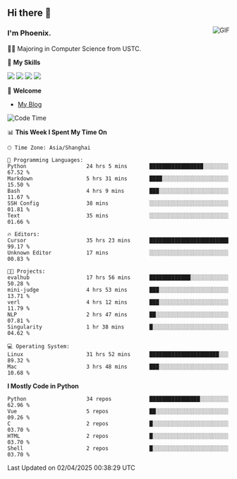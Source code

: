 ## Hi there 👋
<img align="right" alt="GIF" src="https://raw.githubusercontent.com/JoeyBling/JoeyBling/master/pic/pusheencode.gif" />

### I'm Phoenix.

👨‍🎓 Majoring in Computer Science from USTC.

🌟 **My Skills**

![](https://img.shields.io/badge/-Python-3e74a2?style=flat-square&logo=Python&logoColor=fff)
![](https://img.shields.io/badge/-C++-9f62a5?style=flat&logo=cplusplus&logoColor=white)
![](https://img.shields.io/badge/-Linux-185886?style=flat-square&logo=Linux&logoColor=fff)
![](https://img.shields.io/badge/-Rust-ff4136?style=flat-square&logo=Rust&logoColor=fff)

💬 **Welcome**

- [My Blog](https://ysy-phoenix.github.io/)

<!--START_SECTION:waka-->
![Code Time](http://img.shields.io/badge/Code%20Time-1%2C345%20hrs%2013%20mins-blue)

📊 **This Week I Spent My Time On** 

```text
🕑︎ Time Zone: Asia/Shanghai

💬 Programming Languages: 
Python                   24 hrs 5 mins       █████████████████░░░░░░░░   67.52 % 
Markdown                 5 hrs 31 mins       ████░░░░░░░░░░░░░░░░░░░░░   15.50 % 
Bash                     4 hrs 9 mins        ███░░░░░░░░░░░░░░░░░░░░░░   11.67 % 
SSH Config               38 mins             ░░░░░░░░░░░░░░░░░░░░░░░░░   01.81 % 
Text                     35 mins             ░░░░░░░░░░░░░░░░░░░░░░░░░   01.66 % 

🔥 Editors: 
Cursor                   35 hrs 23 mins      █████████████████████████   99.17 % 
Unknown Editor           17 mins             ░░░░░░░░░░░░░░░░░░░░░░░░░   00.83 % 

🐱‍💻 Projects: 
evalhub                  17 hrs 56 mins      █████████████░░░░░░░░░░░░   50.28 % 
mini-judge               4 hrs 53 mins       ███░░░░░░░░░░░░░░░░░░░░░░   13.71 % 
verl                     4 hrs 12 mins       ███░░░░░░░░░░░░░░░░░░░░░░   11.79 % 
NLP                      2 hrs 47 mins       ██░░░░░░░░░░░░░░░░░░░░░░░   07.81 % 
Singularity              1 hr 38 mins        █░░░░░░░░░░░░░░░░░░░░░░░░   04.62 % 

💻 Operating System: 
Linux                    31 hrs 52 mins      ██████████████████████░░░   89.32 % 
Mac                      3 hrs 48 mins       ███░░░░░░░░░░░░░░░░░░░░░░   10.68 % 
```

**I Mostly Code in Python** 

```text
Python                   34 repos            ████████████████░░░░░░░░░   62.96 % 
Vue                      5 repos             ██░░░░░░░░░░░░░░░░░░░░░░░   09.26 % 
C                        2 repos             █░░░░░░░░░░░░░░░░░░░░░░░░   03.70 % 
HTML                     2 repos             █░░░░░░░░░░░░░░░░░░░░░░░░   03.70 % 
Shell                    2 repos             █░░░░░░░░░░░░░░░░░░░░░░░░   03.70 % 
```




 Last Updated on 02/04/2025 00:38:29 UTC
<!--END_SECTION:waka-->

<!--
**ysy-phoenix/ysy-phoenix** is a ✨ _special_ ✨ repository because its `README.md` (this file) appears on your GitHub profile.

Here are some ideas to get you started:

- 🔭 I’m currently working on ...
- 🌱 I’m currently learning ...
- 👯 I’m looking to collaborate on ...
- 🤔 I’m looking for help with ...
- 💬 Ask me about ...
- 📫 How to reach me: ...
- 😄 Pronouns: ...
- ⚡ Fun fact: ...
-->
